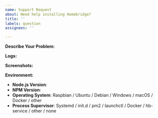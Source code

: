 ```yaml
---
name: Support Request
about: Need help installing Homebridge?
title: ''
labels: question
assignees: ''

---
```


<!-- If you have an issue with a plugin create an issue on that plugin's GitHub page instead. -->

<!-- Before opening an issue, please review the Troubleshooting Page on the Wiki to ensure that this is a new issue, and alternatively search the closed issues for similar problems. -->

<!-- Link to the the Wiki - https://github.com/homebridge/HAP-NodeJS/wiki -->

<!-- Provide a general summary in the Title above -->

**Describe Your Problem:**
<!-- A clear and concise description of what problem you are trying to solve. -->

**Logs:**
<!-- Paste relevant output between the two ``` lines below -->
<!-- Remove any sensitive information, passwords, etc. -->
<!-- Please include the beginning of the log where the HAP-NodeJS initialization happens -->

**Screenshots:**
<!-- If applicable, add screenshots to help explain your problem. -->

**Environment:**

* **Node.js Version**: <!-- node -v -->
* **NPM Version**: <!-- npm -v -->
* **Operating System**: Raspbian / Ubuntu / Debian / Windows / macOS / Docker / other
* **Process Supervisor**: Systemd / init.d / pm2 / launchctl / Docker / hb-service / other / none

<!-- Click the "Preview" tab before you submit to ensure the formatting is correct. -->
